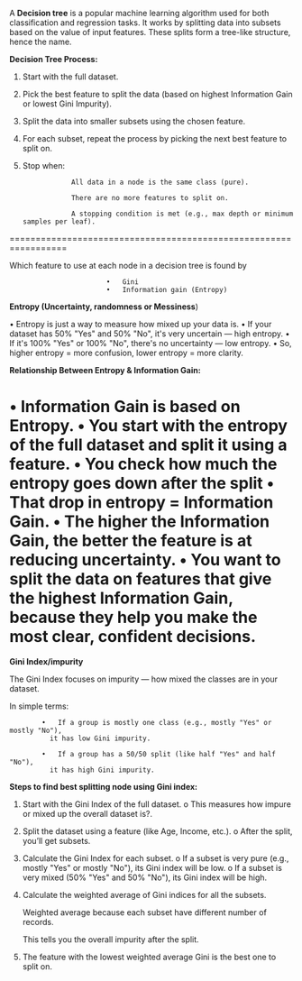 A **Decision tree** is a popular machine learning algorithm used for both classification and regression tasks. 
It works by splitting data into subsets based on the value of input features.
These splits form a tree-like structure, hence the name.

**Decision Tree Process:**

1. Start with the full dataset.

2. Pick the best feature to split the data (based on highest Information Gain or lowest Gini Impurity).

3. Split the data into smaller subsets using the chosen feature.

4. For each subset, repeat the process by picking the next best feature to split on.

5. Stop when:

                   All data in a node is the same class (pure).

                   There are no more features to split on.

                   A stopping condition is met (e.g., max depth or minimum samples per leaf).
   
=================================================================

Which feature to use at each node in a decision tree is found by

                            •	Gini
                            •	Information gain (Entropy)

**Entropy (Uncertainty, randomness or Messiness**)

•	Entropy is just a way to measure how mixed up your data is.
•	If your dataset has 50% "Yes" and 50% "No", it's very uncertain — high entropy.
•	If it's 100% "Yes" or 100% "No", there's no uncertainty — low entropy.
•	So, higher entropy = more confusion, lower entropy = more clarity.

**Relationship Between Entropy & Information Gain:**

•	Information Gain is based on Entropy.
•	You start with the entropy of the full dataset and split it using a feature.
•	You check how much the entropy goes down after the split
•	That drop in entropy = Information Gain.
•	The higher the Information Gain, the better the feature is at reducing uncertainty.
•	You want to split the data on features that give the highest Information Gain, because they help you make the most clear, confident decisions.
==================================================
**Gini Index/impurity**

The Gini Index focuses on impurity — how mixed the classes are in your dataset.

In simple terms:

            •	If a group is mostly one class (e.g., mostly "Yes" or mostly "No"), 
              it has low Gini impurity.

            •	If a group has a 50/50 split (like half "Yes" and half "No"), 
              it has high Gini impurity.

**Steps to find best splitting node using Gini index:**

1.	Start with the Gini Index of the full dataset.
                          o	This measures how impure or mixed up the overall dataset is?.
2.	Split the dataset using a feature (like Age, Income, etc.).
                          o	After the split, you’ll get subsets.
3.	Calculate the Gini Index for each subset.
                          o	If a subset is very pure (e.g., mostly "Yes" or mostly "No"), 
                            its Gini index will be low.
                          o	If a subset is very mixed (50% "Yes" and 50% "No"), 
                            its Gini index will be high.
5.	Calculate the weighted average of Gini indices for all the subsets.

  	Weighted average because each subset have different number of records.

  	This tells you the overall impurity after the split.
  	
7.	The feature with the lowest weighted average Gini is the best one to split on.






